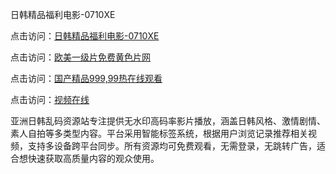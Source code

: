 日韩精品福利电影-0710XE

点击访问：<a href="https://heiliaoga6s9v.pages.dev">日韩精品福利电影-0710XE</a>

点击访问：<a href="https://heiliaoow5kzm.pages.dev">欧美一级片免费黄色片网</a>

点击访问：<a href="https://heiliao2dmwwy.pages.dev">国产精品999,99热在线观看</a>

点击访问：<a href="https://heiliaoll4qsx.pages.dev">视频在线</a>

亚洲日韩乱码资源站专注提供无水印高码率影片播放，涵盖日韩风格、激情剧情、素人自拍等多类型内容。平台采用智能标签系统，根据用户浏览记录推荐相关视频，支持多设备跨平台同步。所有资源均可免费观看，无需登录，无跳转广告，适合想快速获取高质量内容的观众使用。

<span style="display:none;">[Canonical link](https://github.com/edc20250710/edc6 ）</span>
